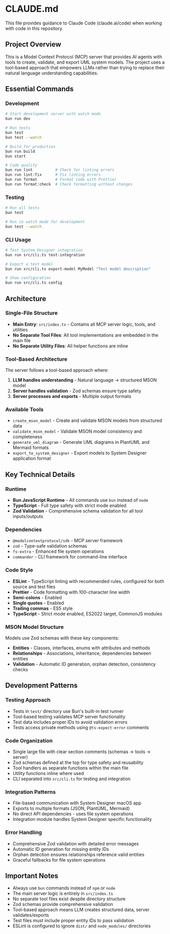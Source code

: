 # CLAUDE.md

This file provides guidance to Claude Code (claude.ai/code) when working with code in this repository.

## Project Overview

This is a Model Context Protocol (MCP) server that provides AI agents with tools to create, validate, and export UML system models. The project uses a tool-based approach that empowers LLMs rather than trying to replace their natural language understanding capabilities.

## Essential Commands

### Development

```bash
# Start development server with watch mode
bun run dev

# Run tests
bun test
bun test --watch

# Build for production
bun run build
bun start

# Code quality
bun run lint          # Check for linting errors
bun run lint:fix      # Fix linting errors
bun run format        # Format code with Prettier
bun run format:check  # Check formatting without changes
```

### Testing

```bash
# Run all tests
bun test

# Run in watch mode for development
bun test --watch
```

### CLI Usage

```bash
# Test System Designer integration
bun run src/cli.ts test-integration

# Export a test model
bun run src/cli.ts export-model MyModel "Test model description"

# Show configuration
bun run src/cli.ts config
```

## Architecture

### Single-File Structure

- **Main Entry**: `src/index.ts` - Contains all MCP server logic, tools, and utilities
- **No Separate Tool Files**: All tool implementations are embedded in the main file
- **No Separate Utility Files**: All helper functions are inline

### Tool-Based Architecture

The server follows a tool-based approach where:

1. **LLM handles understanding** - Natural language → structured MSON model
2. **Server handles validation** - Zod schemas ensure type safety
3. **Server processes and exports** - Multiple output formats

### Available Tools

- `create_mson_model` - Create and validate MSON models from structured data
- `validate_mson_model` - Validate MSON model consistency and completeness
- `generate_uml_diagram` - Generate UML diagrams in PlantUML and Mermaid formats
- `export_to_system_designer` - Export models to System Designer application format

## Key Technical Details

### Runtime

- **Bun JavaScript Runtime** - All commands use `bun` instead of `node`
- **TypeScript** - Full type safety with strict mode enabled
- **Zod Validation** - Comprehensive schema validation for all tool inputs/outputs

### Dependencies

- `@modelcontextprotocol/sdk` - MCP server framework
- `zod` - Type-safe validation schemas
- `fs-extra` - Enhanced file system operations
- `commander` - CLI framework for command-line interface

### Code Style

- **ESLint** - TypeScript linting with recommended rules, configured for both source and test files
- **Prettier** - Code formatting with 100-character line width
- **Semi-colons** - Enabled
- **Single quotes** - Enabled
- **Trailing commas** - ES5 style
- **TypeScript** - Strict mode enabled, ES2022 target, CommonJS modules

### MSON Model Structure

Models use Zod schemas with these key components:

- **Entities** - Classes, interfaces, enums with attributes and methods
- **Relationships** - Associations, inheritance, dependencies between entities
- **Validation** - Automatic ID generation, orphan detection, consistency checks

## Development Patterns

### Testing Approach

- Tests in `test/` directory use Bun's built-in test runner
- Tool-based testing validates MCP server functionality
- Test data includes proper IDs to avoid validation errors
- Tests access private methods using `@ts-expect-error` comments

### Code Organization

- Single large file with clear section comments (schemas → tools → server)
- Zod schemas defined at the top for type safety and reusability
- Tool handlers as separate functions within the main file
- Utility functions inline where used
- CLI separated into `src/cli.ts` for testing and integration

### Integration Patterns

- File-based communication with System Designer macOS app
- Exports to multiple formats (JSON, PlantUML, Mermaid)
- No direct API dependencies - uses file system operations
- Integration module handles System Designer specific functionality

### Error Handling

- Comprehensive Zod validation with detailed error messages
- Automatic ID generation for missing entity IDs
- Orphan detection ensures relationships reference valid entities
- Graceful fallbacks for file system operations

## Important Notes

- Always use `bun` commands instead of `npm` or `node`
- The main server logic is entirely in `src/index.ts`
- No separate tool files exist despite directory structure
- Zod schemas provide comprehensive validation
- Tool-based approach means LLM creates structured data, server validates/exports
- Test files must include proper entity IDs to pass validation
- ESLint is configured to ignore `dist/` and `node_modules/` directories
